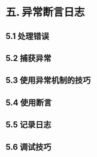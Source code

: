 # 五. 异常断言日志

## 5.1 处理错误



## 5.2 捕获异常



## 5.3 使用异常机制的技巧



## 5.4 使用断言



## 5.5 记录日志



## 5.6 调试技巧